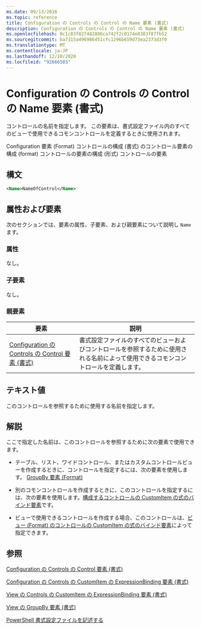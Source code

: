 ```yaml
---
ms.date: 09/13/2016
ms.topic: reference
title: Configuration の Controls の Control の Name 要素 (書式)
description: Configuration の Controls の Control の Name 要素 (書式)
ms.openlocfilehash: 0c1c83f827482886ca742f2c0174e8383f87fb52
ms.sourcegitcommit: ba7315a496986451cfc1296b659d73ea2373d3f0
ms.translationtype: MT
ms.contentlocale: ja-JP
ms.lasthandoff: 12/10/2020
ms.locfileid: "92666503"
---
```

# <a name="name-element-for-control-for-controls-for-configuration-format"></a>Configuration の Controls の Control の Name 要素 (書式)

コントロールの名前を指定します。 この要素は、書式設定ファイル内のすべてのビューで使用できるコモンコントロールを定義するときに使用されます。

Configuration 要素 (Format) コントロールの構成 (書式) のコントロール要素の構成 (format) コントロールの要素の構成 (形式) コントロールの要素

## <a name="syntax"></a>構文

```xml
<Name>NameOfControl</Name>

```

## <a name="attributes-and-elements"></a>属性および要素

次のセクションでは、要素の属性、子要素、および親要素について説明し `Name` ます。

### <a name="attributes"></a>属性

なし。

### <a name="child-elements"></a>子要素

なし。

### <a name="parent-elements"></a>親要素

|要素|説明|
|-------------|-----------------|
|[Configuration の Controls の Control 要素 (書式)](./control-element-for-controls-for-configuration-format.md)|書式設定ファイルのすべてのビューおよびコントロールを参照するために使用される名前によって使用できるコモンコントロールを定義します。|

## <a name="text-value"></a>テキスト値

このコントロールを参照するために使用する名前を指定します。

## <a name="remarks"></a>解説

ここで指定した名前は、このコントロールを参照するために次の要素で使用できます。

- テーブル、リスト、ワイドコントロール、またはカスタムコントロールビューを作成するときに、コントロールを指定するには、次の要素を使用します。 [GroupBy 要素 (Format)](./groupby-element-for-view-format.md)

- 別のコモンコントロールを作成するときに、このコントロールを指定するには、次の要素を使用します。[構成するコントロールの CustomItem の式のバインド要素](./expressionbinding-element-for-customitem-for-controls-for-configuration-format.md)です。

- ビューで使用できるコントロールを作成する場合、このコントロールは、[ビュー (Format) のコントロールの CustomItem の式のバインド要素](./expressionbinding-element-for-customitem-for-controls-for-view-format.md)によって指定できます。

## <a name="see-also"></a>参照

[Configuration の Controls の Control 要素 (書式)](./control-element-for-controls-for-configuration-format.md)

[Configuration の Controls の CustomItem の ExpressionBinding 要素 (書式)](./expressionbinding-element-for-customitem-for-controls-for-configuration-format.md)

[View の Controls の CustomItem の ExpressionBinding 要素 (書式)](./expressionbinding-element-for-customitem-for-controls-for-view-format.md)

[View の GroupBy 要素 (書式)](./groupby-element-for-view-format.md)

[PowerShell 書式設定ファイルを記述する](./writing-a-powershell-formatting-file.md)
